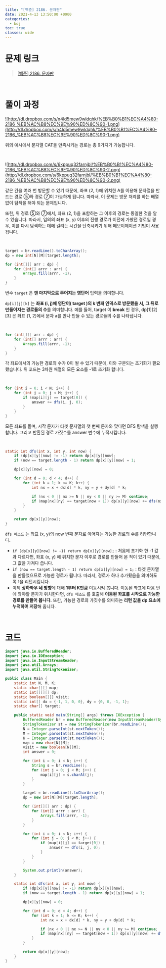 ```yaml
---
title: "[백준] 2186. 문자판"
date: 2021-4-13 13:50:00 +0900
categories:
  - boj
toc: true
classes: wide
---
```


# 문제 링크

> [[백준] 2186. 문자판](https://www.acmicpc.net/problem/2186)

<br>

# 풀이 과정

![http://dl.dropbox.com/s/n4ld5mew9wldqhk/%EB%B0%B1%EC%A4%80-2186_%EB%AC%B8%EC%9E%90%ED%8C%90-1.png](http://dl.dropbox.com/s/n4ld5mew9wldqhk/%EB%B0%B1%EC%A4%80-2186_%EB%AC%B8%EC%9E%90%ED%8C%90-1.png)

위의 예시에서 문자열 CAT을 만족시키는 경로는 총 9가지가 가능합니다.

<br>

![http://dl.dropbox.com/s/6kppuq32farnjbl/%EB%B0%B1%EC%A4%80-2186_%EB%AC%B8%EC%9E%90%ED%8C%90-2.png](http://dl.dropbox.com/s/6kppuq32farnjbl/%EB%B0%B1%EC%A4%80-2186_%EB%AC%B8%EC%9E%90%ED%8C%90-2.png)

같은 칸을 여러 번 방문할 수 있기 때문에, 좌표 (2, 1)에 위치한 A를 이용해 문자열을 만드는 경로 ⑤와 경로 ⑦이 가능하게 됩니다. 따라서, 이 문제는 방문 처리를 하는 배열 없이 탐색을 해야 되는 문제입니다.

또한, 위 경로 ⑤와 ⑦에서, 좌표 (2, 1)을 포함하는 그 이후의 경로는 동일한 것을 알 수 있습니다. 따라서, 임의의 좌표 (x, y) 이후의 진행 경로가 이전에 가봤던 경로일 경우, 이를 다시 탐색하는 데에 걸리는 시간을 단축시키기 위해 메모이제이션 기법이 사용됩니다.

<br>

```java
target = br.readLine().toCharArray();
dp = new int[N][M][target.length];

for (int[][] arr : dp) {
    for (int[] arrr : arr) {
        Arrays.fill(arrr, -1);
    }
}
```

변수 `target` 은 **맨 마지막으로 주어지는 영단어** 입력을 의미합니다.

`dp[i][j][k]` 는 **좌표 (i, j)에 영단어( target )의 k 번째 인덱스로 방문했을 시, 그 뒤로 만들어지는 경로들의 수**를 의미합니다. 예를 들어, target 이 **break** 인 경우, dp[1][2][3] 은 좌표 (1, 2)에서 문자 a를 만나 만들 수 있는 경로들의 수를 나타냅니다.

<br>

```java
for (int[][] arr : dp) {
    for (int[] arrr : arr) {
        Arrays.fill(arrr, -1);
    }
}
```

각 좌표에서의 가능한 경로의 수가 0이 될 수 있기 때문에, 이와 구분되는 초기화가 필요했습니다. 위 코드는 3차원 배열의 모든 요소를 -1로 초기화 합니다.

<br>

```java
for (int i = 0; i < N; i++) {
    for (int j = 0; j < M; j++) {
        if (map[i][j] == target[0]) {
            answer += dfs(i, j, 0);
        }
    }
}
```

모든 좌표를 돌며, 시작 문자가 타겟 문자열의 첫 번째 문자와 맞다면 DFS 탐색을 실행합니다. 그리고 반환된 경로 가짓수를 answer 변수에 누적시킵니다.

<br>

```java
static int dfs(int x, int y, int now) {
    if (dp[x][y][now] != -1) return dp[x][y][now];
    if (now == target.length - 1) return dp[x][y][now] = 1;

    dp[x][y][now] = 0;

    for (int d = 0; d < 4; d++) {
        for (int k = 1; k <= K; k++) {
            int nx = x + dx[d] * k, ny = y + dy[d] * k;

            if (nx < 0 || nx >= N || ny < 0 || ny >= M) continue;
            if (map[nx][ny] == target[now + 1]) dp[x][y][now] += dfs(nx, ny, now + 1);
        }
    }

    return dp[x][y][now];
}
```

`dfs 메소드` 는 좌표 (x, y)의 now 번째 문자로 이어지는 가능한 경로의 수를 리턴합니다.

- `if (dp[x][y][now] != -1) return dp[x][y][now];` : 처음에 초기화 한 -1 값과 다르다면, 좌표 (x, y) 에 위치한 문자 이후로 경로를 만들어 본 적이 있기 때문에, 그 값을 가져다 씁니다.
- `if (now == target.length - 1) return dp[x][y][now] = 1;` : 타겟 문자열을 만들었으므로 가능한 경로가 됩니다. 따라서, 경로가 하나 추가됬음을 의미하도록 1을 리턴시킵니다.
- 이제 **상하좌우 네 방향**에 대해 **1부터 K만큼** 이동시켜 봅니다. 이동된 좌표에 다음 번에 와야할 문자가 위치한다면, `dfs 메소드` 를 호출해 **이동된 좌표를 시작으로 가능한 경로를 만들어 봅니다.** 또한, 가능한 경로의 가짓수를 의미하는 **리턴 값을 dp 요소에 누적하여 저장**해 줍니다.

<br>

# 코드

```java
import java.io.BufferedReader;
import java.io.IOException;
import java.io.InputStreamReader;
import java.util.Arrays;
import java.util.StringTokenizer;

public class Main {
    static int N, M, K;
    static char[][] map;
    static int[][][] dp;
    static boolean[][] visit;
    static int[] dx = {-1, 1, 0, 0}, dy = {0, 0, -1, 1};
    static char[] target;

    public static void main(String[] args) throws IOException {
        BufferedReader br = new BufferedReader(new InputStreamReader(System.in));
        StringTokenizer st = new StringTokenizer(br.readLine());
        N = Integer.parseInt(st.nextToken());
        M = Integer.parseInt(st.nextToken());
        K = Integer.parseInt(st.nextToken());
        map = new char[N][M];
        visit = new boolean[N][M];
        int answer = 0;

        for (int i = 0; i < N; i++) {
            String s = br.readLine();
            for (int j = 0; j < M; j++) {
                map[i][j] = s.charAt(j);
            }
        }

        target = br.readLine().toCharArray();
        dp = new int[N][M][target.length];

        for (int[][] arr : dp) {
            for (int[] arrr : arr) {
                Arrays.fill(arrr, -1);
            }
        }

        for (int i = 0; i < N; i++) {
            for (int j = 0; j < M; j++) {
                if (map[i][j] == target[0]) {
                    answer += dfs(i, j, 0);
                }
            }
        }

        System.out.println(answer);
    }

    static int dfs(int x, int y, int now) {
        if (dp[x][y][now] != -1) return dp[x][y][now];
        if (now == target.length - 1) return dp[x][y][now] = 1;

        dp[x][y][now] = 0;

        for (int d = 0; d < 4; d++) {
            for (int k = 1; k <= K; k++) {
                int nx = x + dx[d] * k, ny = y + dy[d] * k;

                if (nx < 0 || nx >= N || ny < 0 || ny >= M) continue;
                if (map[nx][ny] == target[now + 1]) dp[x][y][now] += dfs(nx, ny, now + 1);
            }
        }

        return dp[x][y][now];
    }
}
```
